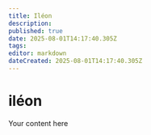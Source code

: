 ```yaml
---
title: Iléon
description: 
published: true
date: 2025-08-01T14:17:40.305Z
tags: 
editor: markdown
dateCreated: 2025-08-01T14:17:40.305Z
---
```


# iléon
Your content here